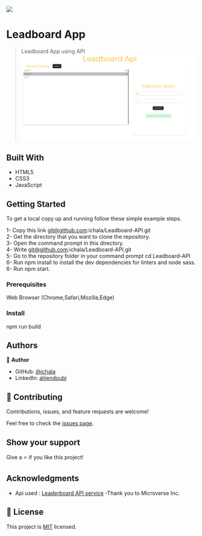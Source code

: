 ![](https://img.shields.io/badge/Microverse-blueviolet)

# Leadboard App

> Leadboard App using API
![image-preview](https://github.com/ichala/Leadboard-API/blob/features/ss.png?raw=true)
## Built With

- HTML5
- CSS3
- JavaScript

## Getting Started

To get a local copy up and running follow these simple example steps.

1- Copy this link git@github.com:ichala/Leadboard-API.git <br>
2- Get the directory that you want to clone the repository. <br>
3- Open the command prompt in this directory. <br>
4- Write git@github.com:ichala/Leadboard-API.git <br>
5- Go to the repository folder in your command prompt cd Leadboard-API<br>
6- Run npm install to install the dev dependencies for linters and node sass.
6- Run npm start.
### Prerequisites

Web Browser (Chrome,Safari,Mozilla,Edge)

### Install

npm run build



## Authors

👤 **Author**

- GitHub: [@ichala](https://github.com/ichala/)
- LinkedIn: [alijendoubi](https://www.linkedin.com/in/alijendoubi/)


## 🤝 Contributing

Contributions, issues, and feature requests are welcome!

Feel free to check the [issues page](../../issues/).

## Show your support

Give a ⭐️ if you like this project!

## Acknowledgments
- Api used : [Leaderboard API service](https://www.notion.so/Leaderboard-API-service-24c0c3c116974ac49488d4eb0267ade3)
-Thank you to Microverse Inc.

## 📝 License

This project is [MIT](./MIT.md) licensed.